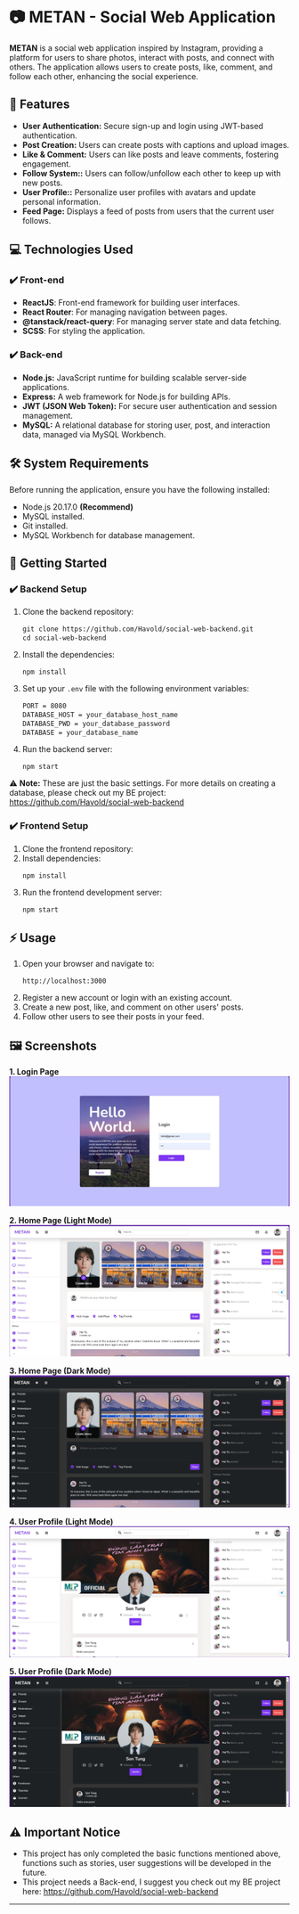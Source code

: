 # 📷 METAN - Social Web Application

__METAN__ is a social web application inspired by Instagram, providing a platform for users to share photos, interact with posts, and connect with others. The application allows users to create posts, like, comment, and follow each other, enhancing the social experience.

## 🌟 Features
- **User Authentication:** Secure sign-up and login using JWT-based authentication.
- **Post Creation:** Users can create posts with captions and upload images.
- **Like & Comment:** Users can like posts and leave comments, fostering engagement.
- **Follow System::** Users can follow/unfollow each other to keep up with new posts.
- **User Profile::** Personalize user profiles with avatars and update personal information.
- **Feed Page:** Displays a feed of posts from users that the current user follows.

## 💻 Technologies Used
### ✔️ Front-end
- **ReactJS**: Front-end framework for building user interfaces.
- **React Router**: For managing navigation between pages.
- **@tanstack/react-query**: For managing server state and data fetching.
- **SCSS**: For styling the application.

### ✔️ Back-end
- **Node.js:** JavaScript runtime for building scalable server-side applications.
- **Express:** A web framework for Node.js for building APIs.
- **JWT (JSON Web Token):** For secure user authentication and session management.
- **MySQL:** A relational database for storing user, post, and interaction data, managed via MySQL Workbench.

## 🛠️ System Requirements

Before running the application, ensure you have the following installed:
- Node.js 20.17.0 __(Recommend)__
- MySQL installed.
- Git installed.
- MySQL Workbench for database management.

## 🚀 Getting Started
### ✔️ Backend Setup
1. Clone the backend repository:
    ```
    git clone https://github.com/Havold/social-web-backend.git
    cd social-web-backend
    ```

2. Install the dependencies:
    ```
    npm install
    ```

3. Set up your `.env` file with the following environment variables:
    ```
    PORT = 8080
    DATABASE_HOST = your_database_host_name
    DATABASE_PWD = your_database_password
    DATABASE = your_database_name
    ```

4. Run the backend server:
    ```
    npm start
    ```
⚠️ **Note:** These are just the basic settings. For more details on creating a database, please check out my BE project: https://github.com/Havold/social-web-backend
### ✔️ Frontend Setup
1. Clone the frontend repository:
2. Install dependencies:
   ```
   npm install
   ```
4. Run the frontend development server:
    ```
    npm start
    ```
## ⚡ Usage
1. Open your browser and navigate to:
    ```
    http://localhost:3000
    ```
2. Register a new account or login with an existing account.
3. Create a new post, like, and comment on other users' posts.
4. Follow other users to see their posts in your feed.

## 🖼️ Screenshots
__1. Login Page__
![Login Page](./public/images/login_page.jpg)

__2. Home Page (Light Mode)__
![Home Page Light Mode](./public/images/home_page.jpg)

__3. Home Page (Dark Mode)__
![Home Page Dark Mode](./public/images/home_page_dark.jpg)

__4. User Profile (Light Mode)__
![Home Page Dark Mode](./public/images/user_profile.jpg)

__5. User Profile (Dark Mode)__
![Home Page Dark Mode](./public/images/user_profile_dark.jpg)

## ⚠️ Important Notice
- This project has only completed the basic functions mentioned above, functions such as stories, user suggestions will be developed in the future.
- This project needs a Back-end, I suggest you check out my BE project here: https://github.com/Havold/social-web-backend
----------------------------------------------------------------------------------------
